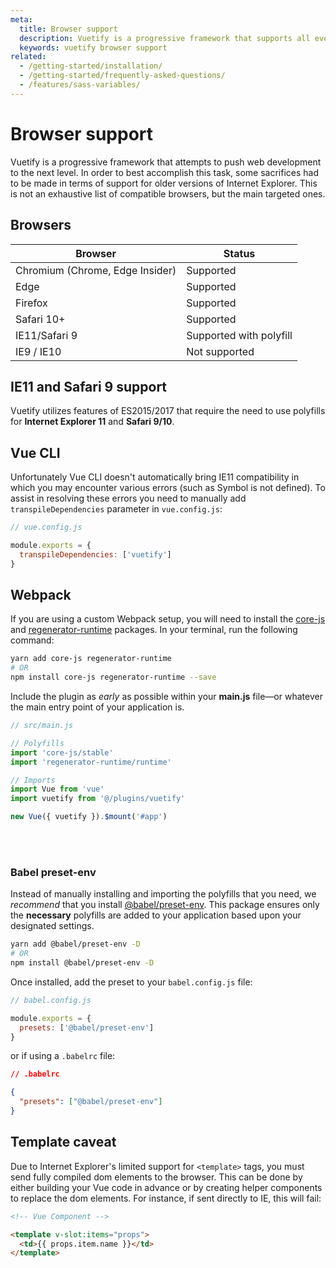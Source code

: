 ```yaml
---
meta:
  title: Browser support
  description: Vuetify is a progressive framework that supports all evergreen browsers and IE11 / Safari with polyfill.
  keywords: vuetify browser support
related:
  - /getting-started/installation/
  - /getting-started/frequently-asked-questions/
  - /features/sass-variables/
---
```


# Browser support

Vuetify is a progressive framework that attempts to push web development to the next level. In order to best accomplish this task, some sacrifices had to be made in terms of support for older versions of Internet Explorer. This is not an exhaustive list of compatible browsers, but the main targeted ones.

## Browsers

| Browser | Status |
| ------- | ------ |
| Chromium (Chrome, Edge Insider) | Supported |
| Edge | Supported |
| Firefox | Supported |
| Safari 10+ | Supported |
| IE11/Safari 9 | Supported with polyfill |
| IE9 / IE10 | Not supported |

## IE11 and Safari 9 support

Vuetify utilizes features of ES2015/2017 that require the need to use polyfills for **Internet Explorer 11** and **Safari 9/10**.

## Vue CLI

Unfortunately Vue CLI doesn't automatically bring IE11 compatibility in which you may encounter various errors (such as Symbol is not defined). To assist in resolving these errors you need to manually add `transpileDependencies` parameter in `vue.config.js`:

```js
// vue.config.js

module.exports = {
  transpileDependencies: ['vuetify']
}
```

## Webpack

If you are using a custom Webpack setup, you will need to install the [core-js](https://github.com/zloirock/core-js) and [regenerator-runtime](https://github.com/facebook/regenerator/tree/master/packages/regenerator-runtime) packages. In your terminal, run the following command:

```bash
yarn add core-js regenerator-runtime
# OR
npm install core-js regenerator-runtime --save
```

Include the plugin as _early_ as possible within your **main.js** file—or whatever the main entry point of your application is.

```js
// src/main.js

// Polyfills
import 'core-js/stable'
import 'regenerator-runtime/runtime'

// Imports
import Vue from 'vue'
import vuetify from '@/plugins/vuetify'

new Vue({ vuetify }).$mount('#app')
```

<discovery-ad />

<br>
<br>

### Babel preset-env

Instead of manually installing and importing the polyfills that you need, we _recommend_ that you install [@babel/preset-env](https://github.com/babel/babel/tree/master/packages/babel-preset-env). This package ensures only the **necessary** polyfills are added to your application based upon your designated settings.

```bash
yarn add @babel/preset-env -D
# OR
npm install @babel/preset-env -D
```

Once installed, add the preset to your `babel.config.js` file:

```js
// babel.config.js

module.exports = {
  presets: ['@babel/preset-env']
}
```

or if using a `.babelrc` file:

```json
// .babelrc

{
  "presets": ["@babel/preset-env"]
}
```

## Template caveat

Due to Internet Explorer's limited support for `<template>` tags, you must send fully compiled dom elements to the browser. This can be done by either building your Vue code in advance or by creating helper components to replace the dom elements. For instance, if sent directly to IE, this will fail:

```html
<!-- Vue Component -->

<template v-slot:items="props">
  <td>{‌{ props.item.name }‌}</td>
</template>
```

<backmatter />
